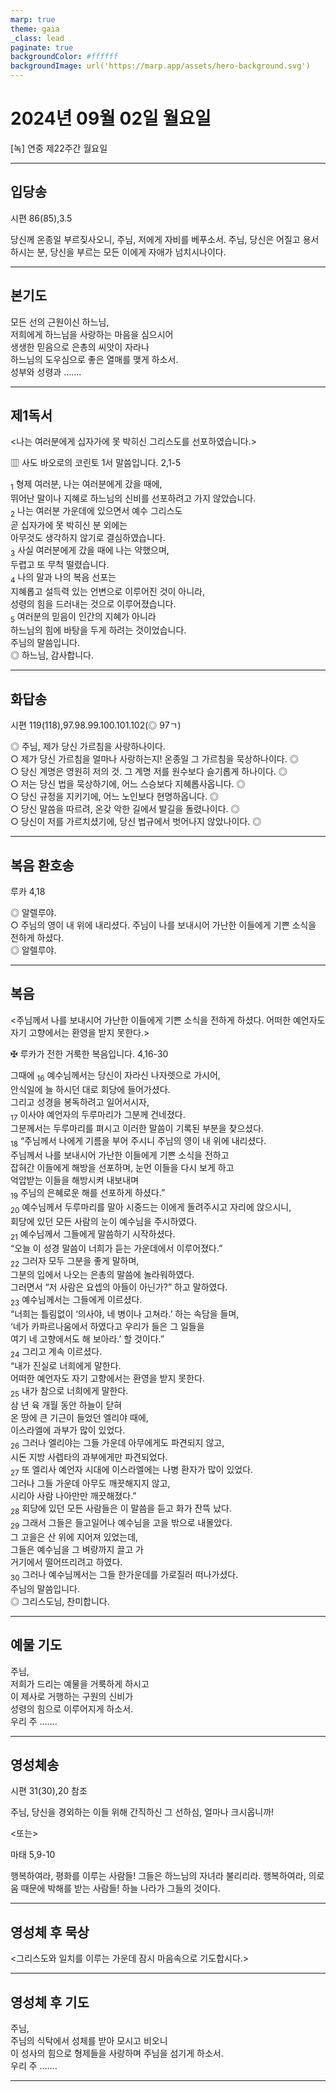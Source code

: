 ```yaml
---
marp: true
theme: gaia
_class: lead
paginate: true
backgroundColor: #ffffff
backgroundImage: url('https://marp.app/assets/hero-background.svg')
---
```


# 2024년 09월 02일 월요일

[녹] 연중 제22주간 월요일  




---

## 입당송

시편 86(85),3.5

당신께 온종일 부르짖사오니, 주님, 저에게 자비를 베푸소서. 주님, 당신은 어질고 용서하시는 분, 당신을 부르는 모든 이에게 자애가 넘치시나이다.  
  


---

## 본기도

모든 선의 근원이신 하느님,  
저희에게 하느님을 사랑하는 마음을 심으시어  
생생한 믿음으로 은총의 씨앗이 자라나  
하느님의 도우심으로 좋은 열매를 맺게 하소서.  
성부와 성령과 …….  
  


---

## 제1독서

<나는 여러분에게 십자가에 못 박히신 그리스도를 선포하였습니다.>

▥ 사도 바오로의 코린토 1서 말씀입니다. 2,1-5

<sub>1</sub> 형제 여러분, 나는 여러분에게 갔을 때에,  
뛰어난 말이나 지혜로 하느님의 신비를 선포하려고 가지 않았습니다.  
<sub>2</sub> 나는 여러분 가운데에 있으면서 예수 그리스도  
곧 십자가에 못 박히신 분 외에는  
아무것도 생각하지 않기로 결심하였습니다.  
<sub>3</sub> 사실 여러분에게 갔을 때에 나는 약했으며,  
두렵고 또 무척 떨렸습니다.  
<sub>4</sub> 나의 말과 나의 복음 선포는  
지혜롭고 설득력 있는 언변으로 이루어진 것이 아니라,  
성령의 힘을 드러내는 것으로 이루어졌습니다.  
<sub>5</sub> 여러분의 믿음이 인간의 지혜가 아니라  
하느님의 힘에 바탕을 두게 하려는 것이었습니다.  
주님의 말씀입니다.  
◎ 하느님, 감사합니다.  
  


---

## 화답송

시편 119(118),97.98.99.100.101.102(◎ 97ㄱ)

◎ 주님, 제가 당신 가르침을 사랑하나이다.  
○ 제가 당신 가르침을 얼마나 사랑하는지! 온종일 그 가르침을 묵상하나이다. ◎  
○ 당신 계명은 영원히 저의 것. 그 계명 저를 원수보다 슬기롭게 하나이다. ◎  
○ 저는 당신 법을 묵상하기에, 어느 스승보다 지혜롭사옵니다. ◎  
○ 당신 규정을 지키기에, 어느 노인보다 현명하옵니다. ◎  
○ 당신 말씀을 따르려, 온갖 악한 길에서 발길을 돌렸나이다. ◎  
○ 당신이 저를 가르치셨기에, 당신 법규에서 벗어나지 않았나이다. ◎  
  


---

## 복음 환호송

루카 4,18

◎ 알렐루야.  
○ 주님의 영이 내 위에 내리셨다. 주님이 나를 보내시어 가난한 이들에게 기쁜 소식을 전하게 하셨다.  
◎ 알렐루야.  
  


---

## 복음

<주님께서 나를 보내시어 가난한 이들에게 기쁜 소식을 전하게 하셨다. 어떠한 예언자도 자기 고향에서는 환영을 받지 못한다.>

✠ 루카가 전한 거룩한 복음입니다. 4,16-30

그때에 <sub>16</sub> 예수님께서는 당신이 자라신 나자렛으로 가시어,  
안식일에 늘 하시던 대로 회당에 들어가셨다.  
그리고 성경을 봉독하려고 일어서시자,  
<sub>17</sub> 이사야 예언자의 두루마리가 그분께 건네졌다.  
그분께서는 두루마리를 펴시고 이러한 말씀이 기록된 부분을 찾으셨다.  
<sub>18</sub> “주님께서 나에게 기름을 부어 주시니 주님의 영이 내 위에 내리셨다.  
주님께서 나를 보내시어 가난한 이들에게 기쁜 소식을 전하고  
잡혀간 이들에게 해방을 선포하며, 눈먼 이들을 다시 보게 하고  
억압받는 이들을 해방시켜 내보내며  
<sub>19</sub> 주님의 은혜로운 해를 선포하게 하셨다.”  
<sub>20</sub> 예수님께서 두루마리를 말아 시중드는 이에게 돌려주시고 자리에 앉으시니,  
회당에 있던 모든 사람의 눈이 예수님을 주시하였다.  
<sub>21</sub> 예수님께서 그들에게 말씀하기 시작하셨다.  
“오늘 이 성경 말씀이 너희가 듣는 가운데에서 이루어졌다.”  
<sub>22</sub> 그러자 모두 그분을 좋게 말하며,  
그분의 입에서 나오는 은총의 말씀에 놀라워하였다.  
그러면서 “저 사람은 요셉의 아들이 아닌가?” 하고 말하였다.  
<sub>23</sub> 예수님께서는 그들에게 이르셨다.  
“너희는 틀림없이 ‘의사야, 네 병이나 고쳐라.’ 하는 속담을 들며,  
‘네가 카파르나움에서 하였다고 우리가 들은 그 일들을  
여기 네 고향에서도 해 보아라.’ 할 것이다.”  
<sub>24</sub> 그리고 계속 이르셨다.  
“내가 진실로 너희에게 말한다.  
어떠한 예언자도 자기 고향에서는 환영을 받지 못한다.  
<sub>25</sub> 내가 참으로 너희에게 말한다.  
삼 년 육 개월 동안 하늘이 닫혀  
온 땅에 큰 기근이 들었던 엘리야 때에,  
이스라엘에 과부가 많이 있었다.  
<sub>26</sub> 그러나 엘리야는 그들 가운데 아무에게도 파견되지 않고,  
시돈 지방 사렙타의 과부에게만 파견되었다.  
<sub>27</sub> 또 엘리사 예언자 시대에 이스라엘에는 나병 환자가 많이 있었다.  
그러나 그들 가운데 아무도 깨끗해지지 않고,  
시리아 사람 나아만만 깨끗해졌다.”  
<sub>28</sub> 회당에 있던 모든 사람들은 이 말씀을 듣고 화가 잔뜩 났다.  
<sub>29</sub> 그래서 그들은 들고일어나 예수님을 고을 밖으로 내몰았다.  
그 고을은 산 위에 지어져 있었는데,  
그들은 예수님을 그 벼랑까지 끌고 가  
거기에서 떨어뜨리려고 하였다.  
<sub>30</sub> 그러나 예수님께서는 그들 한가운데를 가로질러 떠나가셨다.  
주님의 말씀입니다.  
◎ 그리스도님, 찬미합니다.  
  


---

## 예물 기도

주님,  
저희가 드리는 예물을 거룩하게 하시고  
이 제사로 거행하는 구원의 신비가  
성령의 힘으로 이루어지게 하소서.  
우리 주 …….  
  


---

## 영성체송

시편 31(30),20 참조

주님, 당신을 경외하는 이들 위해 간직하신 그 선하심, 얼마나 크시옵니까!  
  
<또는>  
  
마태 5,9-10  
  
행복하여라, 평화를 이루는 사람들! 그들은 하느님의 자녀라 불리리라. 행복하여라, 의로움 때문에 박해를 받는 사람들! 하늘 나라가 그들의 것이다.  


---

## 영성체 후 묵상

<그리스도와 일치를 이루는 가운데 잠시 마음속으로 기도합시다.>  


---

## 영성체 후 기도

주님,  
주님의 식탁에서 성체를 받아 모시고 비오니  
이 성사의 힘으로 형제들을 사랑하며 주님을 섬기게 하소서.  
우리 주 …….  
  


---